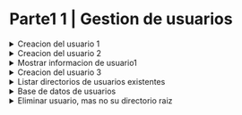 # Parte1 1 | Gestion de usuarios

<details>
<summary>Creacion del usuario 1</summary>
        Para la creacion de un usuario es necesario utilizar el comando sudo adduser nombre_usuario. Al ejecutar este comando         establece un password.
<div align="center">
                <a href="" target="_blank"><img src="https://github.com/JulioFernandez99/so1_actividades_201902416/blob/main/Recursos/Actividad3/creando_usuario1.png" style="width:50rem"></a>
        </div>

</details>

<details>
<summary>Creacion del usuario 2</summary>

     Para la creacion de un usuario es necesario utilizar el comando sudo adduser nombre_usuario. Al ejecutar este comando establece un password.

     <div align="center">
        <a href="" target="_blank"><img src="https://github.com/JulioFernandez99/P2_MIA_201902416/blob/main/FilesReportes/login.png" style="width:50rem"></a>
    </div>

</details>

<details>
    <summary>Mostrar informacion de usuario1</summary>

        Para mostrar la informacion de dicho usuario, se ultiliza el siguiente comando, id nombre_usuario1.   
        
        <div align="center">
            <a href="" target="_blank"><img src="https://github.com/JulioFernandez99/P2_MIA_201902416/blob/main/FilesReportes/login.png" style="width:50rem"></a>
    </div>

</details>


<details>
    <summary>Creacion del usuario 3</summary>
        <div align="center">
            <a href="" target="_blank"><img src="https://github.com/JulioFernandez99/P2_MIA_201902416/blob/main/FilesReportes/login.png" style="width:50rem"></a>
    </div>

</details>

<details>
    <summary>Listar directorios de usuarios existentes</summary>

    Para ver los directorios raiz de cada usuario hay que hacer el comando ls a la ruta home, de la siguiente manera: ls /home

        <div align="center">
            <a href="" target="_blank"><img src="https://github.com/JulioFernandez99/P2_MIA_201902416/blob/main/FilesReportes/login.png" style="width:50rem"></a>
    </div>

</details>


<details>
    <summary>Base de datos de usuarios</summary>

    Para ver la base de datos de usuarios, utilizar el comando cat /etc/passwd

        <div align="center">
            <a href="" target="_blank"><img src="https://github.com/JulioFernandez99/P2_MIA_201902416/blob/main/FilesReportes/login.png" style="width:50rem"></a>
    </div>

</details>


<details>
    <summary>Eliminar usuario, mas no su directorio raiz</summary>

    Para eliminar un usuario y conservar su directorio utilizar el siguiente comando: sudo userdel nombre_usuario.

    En la primera imagen se puede observar que se conservo el directorio raiz del usuario, pero en la segunda imagen se observa que el usuario ya no existe en la base de datos.

    <div align="center">
            <a href="" target="_blank"><img src="https://github.com/JulioFernandez99/P2_MIA_201902416/blob/main/FilesReportes/login.png" style="width:50rem"></a>
    </div>

    <div align="center">
            <a href="" target="_blank"><img src="https://github.com/JulioFernandez99/P2_MIA_201902416/blob/main/FilesReportes/login.png" style="width:50rem"></a>
    </div>

</details>
